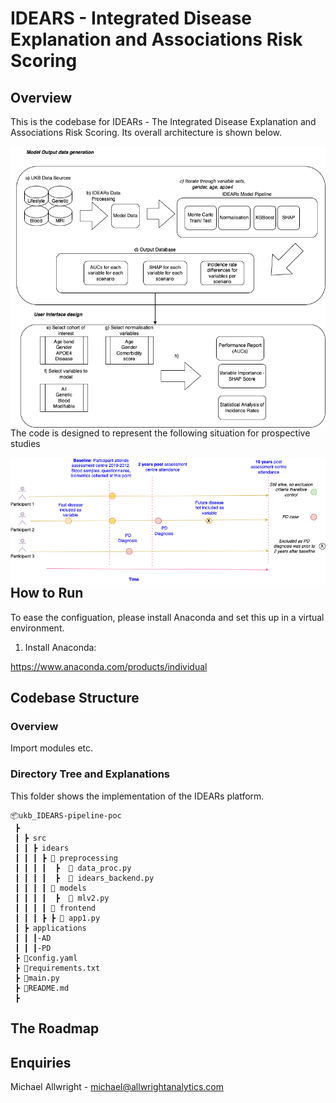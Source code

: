 
# IDEARS - Integrated Disease Explanation and Associations Risk Scoring

## Overview

This is the codebase for IDEARs - The Integrated Disease Explanation and Associations Risk Scoring. Its overall architecture is shown below.


<img src="fig2.png"
     alt="Markdown Monster icon"
     style="float: left; margin-right: 10px;" />


The code is designed to represent the following situation for prospective studies

<img src="fig1.png"
     alt="Markdown Monster icon"
     style="float: left; margin-right: 10px;" />


## How to Run
To ease the configuation, please install Anaconda and set this up in a virtual environment. 

1. Install Anaconda:

https://www.anaconda.com/products/individual


## Codebase Structure

### Overview
Import modules etc.

### Directory Tree and Explanations

This folder shows the implementation of the IDEARs platform.

```
📦ukb_IDEARS-pipeline-poc
 ┣ 
 ┃ ┣ src
 ┃ ┃ ┣ idears
 ┃ ┃ ┃ ┣ 📂 preprocessing        
 ┃ ┃ ┃ ┃  ┣  📜 data_proc.py
 ┃ ┃ ┃ ┃  ┣  📜 idears_backend.py 
 ┃ ┃ ┃ ┃ 📂 models
 ┃ ┃ ┃ ┃  ┣  📜 mlv2.py       
 ┃ ┃ ┃ ┃ 📂 frontend
 ┃ ┃ ┃ ┣ ┣ 📜 app1.py
 ┃ ┣ applications
 ┃ ┃ ┃-AD
 ┃ ┃ ┃-PD
 ┣ 📜config.yaml
 ┣ 📜requirements.txt
 ┣ 📜main.py
 ┣ 📜README.md
 ┣
```


## The Roadmap


## Enquiries

Michael Allwright - michael@allwrightanalytics.com

